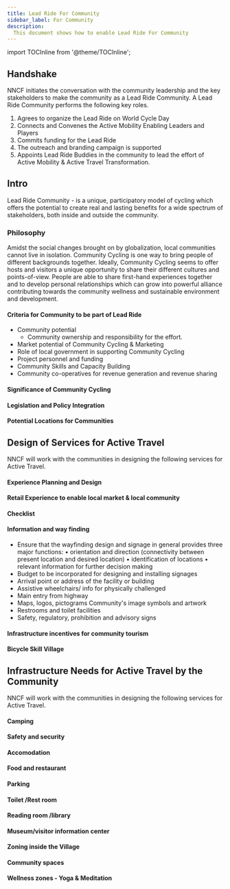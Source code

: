 ```yaml
---
title: Lead Ride For Community
sidebar_label: For Community
description:
  This document shows how to enable Lead Ride For Community 
---
```

import TOCInline from '@theme/TOCInline';

<TOCInline toc={toc} />


## Handshake

NNCF initiates the conversation with the community leadership and the key stakeholders to make the community as a Lead Ride Community.
A Lead Ride Community performs the following key roles.

1. Agrees to organize the Lead Ride on World Cycle Day
2. Connects and Convenes the Active Mobility Enabling Leaders and Players
3. Commits funding for the Lead Ride
4. The outreach and branding campaign is supported
5. Appoints Lead Ride Buddies in the community to lead the effort of Active Mobility & Active Travel Transformation.

## Intro

Lead Ride Community - is a unique, participatory model of cycling which offers the potential to create real and lasting benefits for a wide spectrum of stakeholders, both inside and outside the community.

### Philosophy

Amidst the social changes brought on by globalization, local communities cannot live in isolation. Community Cycling is one way to bring people of different backgrounds together. Ideally, Community Cycling seems to offer hosts and visitors a unique opportunity to share their different cultures and points-of-view. People are able to share first-hand experiences together and to develop personal relationships which can grow into powerful alliance contributing towards the community wellness and sustainable environment and development.

#### Criteria for Community to be part of Lead Ride

- Community potential
  - Community ownership and responsibility for the effort.
- Market potential of Community Cycling & Marketing
- Role of local government in supporting Community Cycling
- Project personnel and funding
- Community Skills and Capacity Building
- Community co-operatives for revenue generation and revenue sharing

#### Significance of Community Cycling

#### Legislation and Policy Integration

#### Potential Locations for Communities

## Design of Services for Active Travel

NNCF will work with the communities in designing the following services for Active Travel.

#### Experience Planning and Design

#### Retail Experience to enable local market & local community

#### Checklist

#### Information and way finding

- Ensure that the wayfinding design and signage in general provides three major functions:
  • orientation and direction (connectivity between present location and desired location)
  • identification of locations
  • relevant information for further decision making
- Budget to be incorporated for designing and installing signages
- Arrival point or address of the facility or building
- Assistive wheelchairs/ info for physically challenged
- Main entry from highway
- Maps, logos, pictograms Community's image symbols and artwork
- Restrooms and toilet facilities
- Safety, regulatory, prohibition and advisory signs

#### Infrastructure incentives for community tourism

#### Bicycle Skill Village

## Infrastructure Needs for Active Travel by the Community

NNCF will work with the communities in designing the following services for Active Travel.

#### Camping

#### Safety and security

#### Accomodation

#### Food and restaurant

#### Parking

#### Toilet /Rest room

#### Reading room /library

#### Museum/visitor information center

#### Zoning inside the Village

#### Community spaces

#### Wellness zones - Yoga & Meditation
